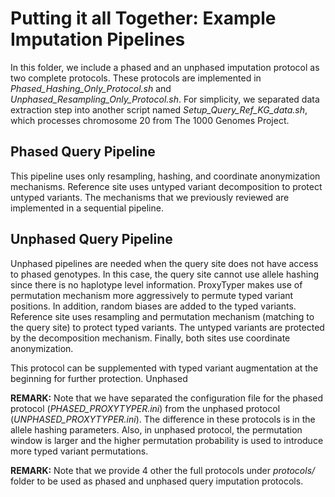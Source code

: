 # Putting it all Together: Example Imputation Pipelines

In this folder, we include a phased and an unphased imputation protocol as two complete protocols. These protocols are implemented in *Phased_Hashing_Only_Protocol.sh* and *Unphased_Resampling_Only_Protocol.sh*. For simplicity, we separated data extraction step into another script named *Setup_Query_Ref_KG_data.sh*, which processes chromosome 20 from The 1000 Genomes Project.

## Phased Query Pipeline
This pipeline uses only resampling, hashing, and coordinate anonymization mechanisms. Reference site uses untyped variant decomposition to protect untyped variants. The mechanisms that we previously reviewed are implemented in a sequential pipeline. 

## Unphased Query Pipeline
Unphased pipelines are needed when the query site does not have access to phased genotypes. In this case, the query site cannot use allele hashing since there is no haplotype level information. ProxyTyper makes use of permutation mechanism more aggressively to permute typed variant positions. In addition, random biases are added to the typed variants. Reference site uses resampling and permutation mechanism (matching to the query site) to protect typed variants. The untyped variants are protected by the decomposition mechanism. Finally, both sites use coordinate anonymization.

This protocol can be supplemented with typed variant augmentation at the beginning for further protection. Unphased 

**REMARK:** Note that we have separated the configuration file for the phased protocol (*PHASED_PROXYTYPER.ini*) from the unphased protocol (*UNPHASED_PROXYTYPER.ini*). The difference in these protocols is in the allele hashing parameters. Also, in unphased protocol, the permutation window is larger and the higher permutation probability is used to introduce more typed variant permutations.

**REMARK:** Note that we provide 4 other the full protocols under *protocols/* folder to be used as phased and unphased query imputation protocols.




